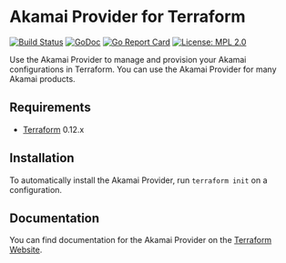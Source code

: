 Akamai Provider for Terraform
==================

[![Build Status](https://travis-ci.com/akamai/terraform-provider-akamai.svg?branch=master)](https://travis-ci.com/github/akamai/terraform-provider-akamai)
[![GoDoc](https://godoc.org/github.com/akamai/terraform-provider-akamai?status.svg)](https://pkg.go.dev/github.com/akamai/terraform-provider-akamai/v2)
[![Go Report Card](https://goreportcard.com/badge/github.com/akamai/terraform-provider-akamai/v2)](https://goreportcard.com/report/github.com/akamai/terraform-provider-akamai/v2)
[![License: MPL 2.0](https://img.shields.io/badge/License-MPL_2.0-blue.svg)](https://opensource.org/licenses/MPL-2.0)

Use the Akamai Provider to manage and provision your Akamai configurations in Terraform. You can use the Akamai Provider for many Akamai products.


## Requirements

-	[Terraform](https://www.terraform.io/downloads.html) 0.12.x

## Installation

To automatically install the Akamai Provider, run `terraform init` on a configuration.

## Documentation

You can find documentation for the Akamai Provider on the [Terraform Website](https://registry.terraform.io/providers/akamai/akamai/latest/docs).